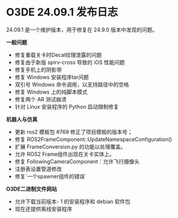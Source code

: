 # O3DE 24.09.1 发布日志

24.09.1 是一个维护版本，用于修复在 24.9.0 版本中发现的问题。 

**一般问题**

* 修复重载关卡时Decal纹理泄露的问题  
* 修复由于新版 spirv-cross 导致的 iOS 性能问题
* 修复手机上的阴影带  
* 修复 Windows 安装程序tar问题   
* 双引号 Windows 命令调用，以支持路径中的空格   
* 修复 Windows 上的纯脚本模式   
* 修复两个 AR 测试崩溃
* 针对 Linux 安装程序的 Python 启动限制修复

**机器人与仿真**

* 更新 ros2 模板包 \#769 修正了项目模板的版本号；  
* 修复 ROS2FrameComponent::UpdateNamespaceConfiguration()   
* 扩展 FrameConversion.py 的功能以处理覆盖。 
* 允许 ROS2 Frame组件出现在关卡实体上。 
* 修复 FollowingCameraComponent：允许飞行摄像头   
* 注册表设置管道修改  
* 修复\`一个spawner组件的错误\`

**O3DE二进制文件网站**

* 允许下载当前版本\- 1 的安装程序和 debian 软件包  
* 现在还提供离线安装程序